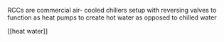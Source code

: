 RCCs are commercial air- cooled chillers setup with reversing valves to function as heat pumps to create hot water as opposed to chilled water

[[heat water]]